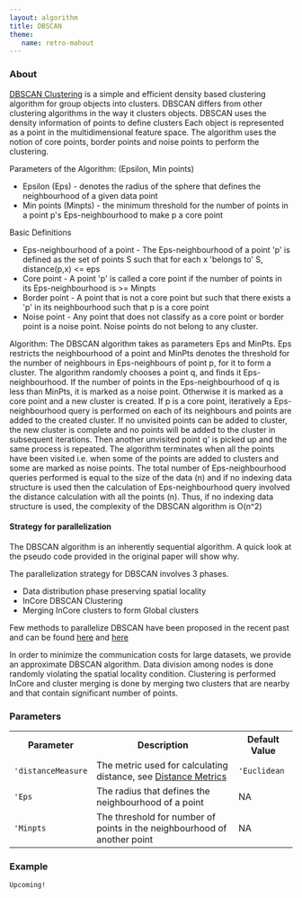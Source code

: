 ```yaml
---
layout: algorithm
title: DBSCAN
theme:
   name: retro-mahout
---
```


### About

[DBSCAN Clustering](https://www.aaai.org/Papers/KDD/1996/KDD96-037.pdf)
 is a simple and efficient density based clustering algorithm for group objects
 into clusters. DBSCAN differs from other clustering algorithms in the way it
 clusters objects. DBSCAN uses the density information of points to define clusters
 Each object is represented as a point in the multidimensional feature space. The algorithm
 uses the notion of core points, border points and noise points to perform the clustering.

 Parameters of the Algorithm: (Epsilon, Min points)
 * Epsilon (Eps) - denotes the radius of the sphere that defines the neighbourhood of a given data point
 * Min points (Minpts) - the minimum threshold for the number of points in a point p's Eps-neighbourhood to
 make p a core point
 
 Basic Definitions
 * Eps-neighbourhood of a point - The Eps-neighbourhood of a point 'p' is defined as the set of points S
   such that for each x 'belongs to' S, distance(p,x) <= eps
 * Core point - A point 'p' is called a core point if the number of points in its Eps-neighbourhood is >= Minpts
 * Border point - A point that is not a core point but such that there exists a 'p' in its neighbourhood
   such that p is a core point
 * Noise point - Any point that does not classify as a core point or border point is a noise point. Noise points
   do not belong to any cluster.

 Algorithm:
 The DBSCAN algorithm takes as parameters Eps and MinPts. Eps restricts the neighbourhood of a point and MinPts
 denotes the threshold for the number of neighbours in Eps-neighbours of point p, for it to form a cluster.
 The algorithm randomly chooses a point q, and finds it Eps-neighbourhood. If the number of points in the
 Eps-neighbourhood of q is less than MinPts, it is marked as a noise point. Otherwise it is marked as a core point
 and a new cluster is created. If p is a core point, iteratively a Eps-neighbourhood query is performed on each of
 its neighbours and points are added to the created cluster.  If no unvisited points can be added to cluster, the new
 cluster is complete and no points will be added to the cluster in subsequent iterations. Then another unvisited point q'
 is picked up and the same process is repeated. The algorithm terminates when all the points have been visited
 i.e. when some of the points are added to clusters and some are marked as noise points. The total number of
 Eps-neighbourhood queries performed is equal to the size of the data (n) and if no indexing data structure is
 used then the calculation of Eps-neighbourhood query involved the distance calculation with all the points (n).
 Thus, if no indexing data structure is used, the complexity of the DBSCAN algorithm is O(n^2)

#### Strategy for parallelization

The DBSCAN algorithm is an inherently sequential algorithm. A quick look at the pseudo code provided in the original
paper will show why.

The parallelization strategy for DBSCAN involves 3 phases.
* Data distribution phase preserving spatial locality
* InCore DBSCAN Clustering
* Merging InCore clusters to form Global clusters

Few methods to parallelize DBSCAN have been proposed in the recent past and can be found [here](http://delivery.acm.org/10.1145/2390000/2389081/a62-patwary.pdf?ip=14.139.128.15&id=2389081&acc=ACTIVE%20SERVICE&key=045416EF4DDA69D9%2EDB7584019D0D7099%2E4D4702B0C3E38B35%2E4D4702B0C3E38B35&CFID=973347130&CFTOKEN=86904048&__acm__=1503663674_474f7b3eaa352d59c2905c1f530907c1) and [here](http://delivery.acm.org/10.1145/2840000/2834894/a2-gotz.pdf?ip=14.139.128.15&id=2834894&acc=ACTIVE%20SERVICE&key=045416EF4DDA69D9%2EDB7584019D0D7099%2E4D4702B0C3E38B35%2E4D4702B0C3E38B35&CFID=973347130&CFTOKEN=86904048&__acm__=1503663710_9001c4bdf3d4dc3ed6658d8a6aaf1190)

In order to minimize the communication costs for large datasets, we provide an approximate DBSCAN algorithm. Data division among nodes is done randomly
violating the spatial locality condition. Clustering is performed InCore and cluster merging is done by merging two clusters
that are nearby and that contain significant number of points.

### Parameters
<div class="table-striped">
  <table class="table">
    <tr>
        <th>Parameter</th>
        <th>Description</th>
        <th>Default Value</th>
    </tr>
    <tr>
        <td><code>'distanceMeasure</code></td>
        <td>The metric used for calculating distance, see <a href="../distance-metrics.html">Distance Metrics</a></td>
        <td><code>'Euclidean</code></td>
    </tr>
    <tr>
        <td><code>'Eps</code></td>
        <td>The radius that defines the neighbourhood of a point</code></td>
        <td>NA</td>
    </tr>
    <tr>
        <td><code>'Minpts</code></td>
        <td>The threshold for number of points in the neighbourhood of another point</code></td>
        <td>NA</td>
    </tr>
    </tr>
  </table>
</div>


### Example
    Upcoming!
